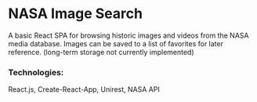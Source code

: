 # NASA Image Search
A basic React SPA for browsing historic images and videos from the NASA media database. Images can be saved to a list of favorites for later reference. (long-term storage not currently implemented)

### Technologies: 

React.js, Create-React-App, Unirest, NASA API
